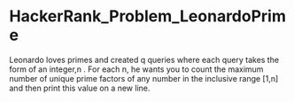 # HackerRank_Problem_LeonardoPrime
Leonardo loves primes and created q queries where each query takes the form of an integer,n . For each n, he wants you to count the maximum number of unique prime factors of any number in the inclusive range [1,n] and then print this value on a new line.
